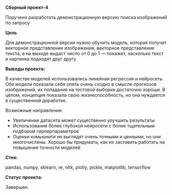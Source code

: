 **Сборный проект-4**

Поручено разработать демонстрационную версию поиска изображений по запросу

**Цель**

Для демонстрационной версии нужно обучить модель, которая получит векторное представление изображения, векторное представление текста, а на выходе выдаст число от 0 до 1 — покажет, насколько текст и картинка подходят друг другу

**Выводы проекта:**

В качестве моделей использовались линейная регрессия и нейросеть.
Обе модели показали себя опять очень сходно в смысле прогнозов изображений, их попадания на тестовой выборке достаточно хороши.
В целом, концепция показала свою жизнеспособность, но она нуждается в существенной доработке.

Возможные направления:

- Увеличение датасета может существенно улучшить результаты
- Использование более глубокой нейросети с более тщательным подбором гирперпараметров
- Оценки комьюнити не выглядят очень точными и ценными, но они многочислены. Хорошо бы придумать, как их заставить работать на повышение точности моделей

**Стек:**

pandas, numpy, sklearn, re, nltk, plotly, pickle, matplotlib, tensorflow

**Статус проекта:**

Завершен.
